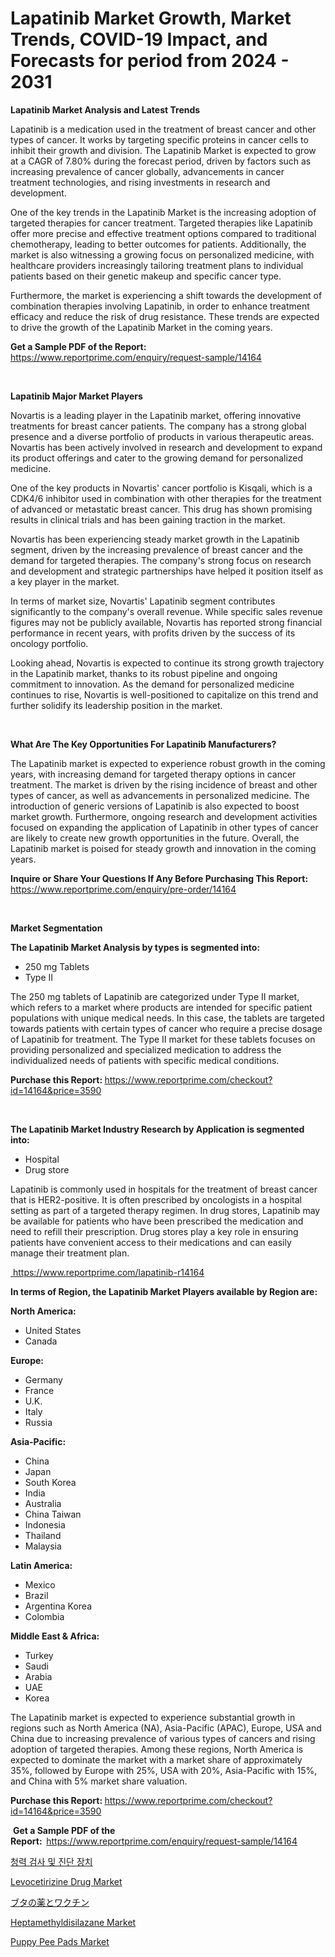 <p><h1>Lapatinib Market Growth, Market Trends, COVID-19 Impact, and Forecasts for period from 2024 - 2031</h1></p><p><strong>Lapatinib Market Analysis and Latest Trends</strong></p>
<p><p>Lapatinib is a medication used in the treatment of breast cancer and other types of cancer. It works by targeting specific proteins in cancer cells to inhibit their growth and division. The Lapatinib Market is expected to grow at a CAGR of 7.80% during the forecast period, driven by factors such as increasing prevalence of cancer globally, advancements in cancer treatment technologies, and rising investments in research and development.</p><p>One of the key trends in the Lapatinib Market is the increasing adoption of targeted therapies for cancer treatment. Targeted therapies like Lapatinib offer more precise and effective treatment options compared to traditional chemotherapy, leading to better outcomes for patients. Additionally, the market is also witnessing a growing focus on personalized medicine, with healthcare providers increasingly tailoring treatment plans to individual patients based on their genetic makeup and specific cancer type.</p><p>Furthermore, the market is experiencing a shift towards the development of combination therapies involving Lapatinib, in order to enhance treatment efficacy and reduce the risk of drug resistance. These trends are expected to drive the growth of the Lapatinib Market in the coming years.</p></p>
<p><strong>Get a Sample PDF of the Report:&nbsp;</strong> <a href="https://www.reportprime.com/enquiry/request-sample/14164">https://www.reportprime.com/enquiry/request-sample/14164</a></p>
<p>&nbsp;</p>
<p><strong>Lapatinib Major Market Players</strong></p>
<p><p>Novartis is a leading player in the Lapatinib market, offering innovative treatments for breast cancer patients. The company has a strong global presence and a diverse portfolio of products in various therapeutic areas. Novartis has been actively involved in research and development to expand its product offerings and cater to the growing demand for personalized medicine.</p><p>One of the key products in Novartis' cancer portfolio is Kisqali, which is a CDK4/6 inhibitor used in combination with other therapies for the treatment of advanced or metastatic breast cancer. This drug has shown promising results in clinical trials and has been gaining traction in the market.</p><p>Novartis has been experiencing steady market growth in the Lapatinib segment, driven by the increasing prevalence of breast cancer and the demand for targeted therapies. The company's strong focus on research and development and strategic partnerships have helped it position itself as a key player in the market.</p><p>In terms of market size, Novartis' Lapatinib segment contributes significantly to the company's overall revenue. While specific sales revenue figures may not be publicly available, Novartis has reported strong financial performance in recent years, with profits driven by the success of its oncology portfolio.</p><p>Looking ahead, Novartis is expected to continue its strong growth trajectory in the Lapatinib market, thanks to its robust pipeline and ongoing commitment to innovation. As the demand for personalized medicine continues to rise, Novartis is well-positioned to capitalize on this trend and further solidify its leadership position in the market.</p></p>
<p>&nbsp;</p>
<p><strong>What Are The Key Opportunities For Lapatinib Manufacturers?</strong></p>
<p><p>The Lapatinib market is expected to experience robust growth in the coming years, with increasing demand for targeted therapy options in cancer treatment. The market is driven by the rising incidence of breast and other types of cancer, as well as advancements in personalized medicine. The introduction of generic versions of Lapatinib is also expected to boost market growth. Furthermore, ongoing research and development activities focused on expanding the application of Lapatinib in other types of cancer are likely to create new growth opportunities in the future. Overall, the Lapatinib market is poised for steady growth and innovation in the coming years.</p></p>
<p><strong>Inquire or Share Your Questions If Any Before Purchasing This Report:</strong> <a href="https://www.reportprime.com/enquiry/pre-order/14164">https://www.reportprime.com/enquiry/pre-order/14164</a></p>
<p>&nbsp;</p>
<p><strong>Market Segmentation</strong></p>
<p><strong>The Lapatinib Market Analysis by types is segmented into:</strong></p>
<p><ul><li>250 mg Tablets</li><li>Type II</li></ul></p>
<p><p>The 250 mg tablets of Lapatinib are categorized under Type II market, which refers to a market where products are intended for specific patient populations with unique medical needs. In this case, the tablets are targeted towards patients with certain types of cancer who require a precise dosage of Lapatinib for treatment. The Type II market for these tablets focuses on providing personalized and specialized medication to address the individualized needs of patients with specific medical conditions.</p></p>
<p><strong>Purchase this Report:&nbsp;</strong><a href="https://www.reportprime.com/checkout?id=14164&price=3590">https://www.reportprime.com/checkout?id=14164&price=3590</a></p>
<p>&nbsp;</p>
<p><strong>The Lapatinib Market Industry Research by Application is segmented into:</strong></p>
<p><ul><li>Hospital</li><li>Drug store</li></ul></p>
<p><p>Lapatinib is commonly used in hospitals for the treatment of breast cancer that is HER2-positive. It is often prescribed by oncologists in a hospital setting as part of a targeted therapy regimen. In drug stores, Lapatinib may be available for patients who have been prescribed the medication and need to refill their prescription. Drug stores play a key role in ensuring patients have convenient access to their medications and can easily manage their treatment plan.</p></p>
<p><a href="https://www.reportprime.com/lapatinib-r14164">&nbsp;https://www.reportprime.com/lapatinib-r14164</a></p>
<p><strong>In terms of Region, the Lapatinib Market Players available by Region are:</strong></p>
<p>
    <p> <strong> North America: </strong>
        <ul>
            <li>United States</li>
            <li>Canada</li>
        </ul>
        </p> 
    <p> <strong> Europe: </strong>
        <ul>
            <li>Germany</li>
            <li>France</li>
            <li>U.K.</li>
            <li>Italy</li>
            <li>Russia</li>
        </ul>
        </p> 
    <p> <strong> Asia-Pacific: </strong>
        <ul>
            <li>China</li>
            <li>Japan</li>
            <li>South Korea</li>
            <li>India</li>
            <li>Australia</li>
            <li>China Taiwan</li>
            <li>Indonesia</li>
            <li>Thailand</li>
            <li>Malaysia</li>
        </ul>
        </p> 
    <p> <strong> Latin America: </strong>
        <ul>
            <li>Mexico</li>
            <li>Brazil</li>
            <li>Argentina Korea</li>
            <li>Colombia</li>
        </ul>
        </p> 
    <p> <strong> Middle East & Africa: </strong>
        <ul>
            <li>Turkey</li>
            <li>Saudi</li>
            <li>Arabia</li>
            <li>UAE</li>
            <li>Korea</li>
        </ul>
    </p>
    </p>
<p><p>The Lapatinib market is expected to experience substantial growth in regions such as North America (NA), Asia-Pacific (APAC), Europe, USA and China due to increasing prevalence of various types of cancers and rising adoption of targeted therapies. Among these regions, North America is expected to dominate the market with a market share of approximately 35%, followed by Europe with 25%, USA with 20%, Asia-Pacific with 15%, and China with 5% market share valuation.</p></p>
<p><strong>Purchase this Report: </strong><a href="https://www.reportprime.com/checkout?id=14164&price=3590">https://www.reportprime.com/checkout?id=14164&price=3590</a></p>
<p>&nbsp;<strong>Get a Sample PDF of the Report:&nbsp;&nbsp;</strong><a href="https://www.reportprime.com/enquiry/request-sample/14164">https://www.reportprime.com/enquiry/request-sample/14164</a></p>
<p><strong></strong></p>
<p><p><a href="https://github.com/durgin521/Market-Research-Report-List-1/blob/main/982841775188.md">청력 검사 및 진단 장치</a></p><p><a href="https://github.com/seekum/Market-Research-Report-List-2/blob/main/levocetirizine-drug-market.md">Levocetirizine Drug Market</a></p><p><a href="https://github.com/NovaStamm2023/Market-Research-Report-List-1/blob/main/718412580797.md">ブタの薬とワクチン</a></p><p><a href="https://www.linkedin.com/pulse/heptamethyldisilazane-market-size-focuses-dynamics-in-depth-analysis-axf0e">Heptamethyldisilazane Market</a></p><p><a href="https://www.linkedin.com/pulse/puppy-pee-pads-market-competitive-analysis-trends-forecast-2031-4lsme">Puppy Pee Pads Market</a></p></p>